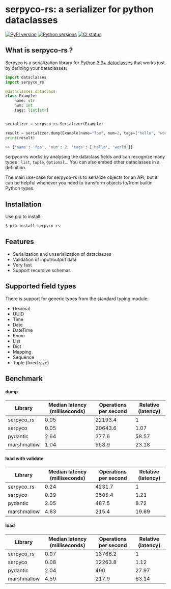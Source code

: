 # serpyco-rs: a serializer for python dataclasses
[![PyPI version](https://img.shields.io/pypi/v/serpyco-rs.svg)](https://pypi.org/project/serpyco-rs) [![Python
versions](https://img.shields.io/pypi/pyversions/serpyco-rs.svg)](https://pypi.org/project/serpyco-rs) [![CI status](https://github.com/ermakov-oleg/serpyco-rs/actions/workflows/CI.yml/badge.svg)](https://github.com/ermakov-oleg/serpyco-rs/actions)

## What is serpyco-rs ?


Serpyco is a serialization library for [Python 3.9+ dataclasses](https://docs.python.org/3/library/dataclasses.html) that works just by defining your dataclasses:

```python
import dataclasses
import serpyco_rs

@dataclasses.dataclass
class Example:
    name: str
    num: int
    tags: list[str]


serializer = serpyco_rs.Serializer(Example)

result = serializer.dump(Example(name="foo", num=2, tags=["hello", "world"]))
print(result)

>> {'name': 'foo', 'num': 2, 'tags': ['hello', 'world']}
```

serpyco-rs works by analysing the dataclass fields and can recognize many types : `list`, `tuple`, `Optional`... 
You can also embed other dataclasses in a definition.

The main use-case for serpyco-rs is to serialize objects for an API, but it can be helpful whenever you need to transform objects to/from builtin Python types.

## Installation
Use pip to install:

```bash
$ pip install serpyco-rs
```


## Features

- Serialization and unserialization of dataclasses
- Validation of input/output data
- Very fast
- Support recursive schemas

## Supported field types
There is support for generic types from the standard typing module:

* Decimal
* UUID
* Time
* Date
* DateTime
* Enum
* List
* Dict
* Mapping
* Sequence
* Tuple (fixed size)


## Benchmark

#### dump

| Library     |   Median latency (milliseconds) |   Operations per second |   Relative (latency) |
|-------------|---------------------------------|-------------------------|----------------------|
| serpyco_rs  |                            0.05 |                 22193.4 |                 1    |
| serpyco     |                            0.05 |                 20643.6 |                 1.07 |
| pydantic    |                            2.64 |                   377.6 |                58.57 |
| marshmallow |                            1.04 |                   958.9 |                23.18 |

#### load with validate

| Library     |   Median latency (milliseconds) |   Operations per second |   Relative (latency) |
|-------------|---------------------------------|-------------------------|----------------------|
| serpyco_rs  |                            0.24 |                  4231.7 |                 1    |
| serpyco     |                            0.29 |                  3505.4 |                 1.21 |
| pydantic    |                            2.05 |                   487.5 |                 8.72 |
| marshmallow |                            4.63 |                   215.4 |                19.69 |

#### load

| Library     |   Median latency (milliseconds) |   Operations per second |   Relative (latency) |
|-------------|---------------------------------|-------------------------|----------------------|
| serpyco_rs  |                            0.07 |                 13766.2 |                 1    |
| serpyco     |                            0.08 |                 12263.8 |                 1.12 |
| pydantic    |                            2.04 |                   490   |                27.97 |
| marshmallow |                            4.59 |                   217.9 |                63.14 |
